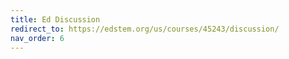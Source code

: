 ```yaml
---
title: Ed Discussion
redirect_to: https://edstem.org/us/courses/45243/discussion/
nav_order: 6
---
```

